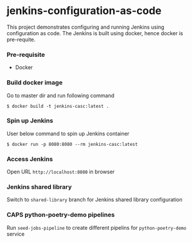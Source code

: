 # jenkins-configuration-as-code

This project demonstrates configuring and running Jenkins using configuration as code.
The Jenkins is built using docker, hence docker is pre-requite.

### Pre-requisite
- Docker

### Build docker image

Go to master dir and run following command

`$ docker build -t jenkins-casc:latest .`

### Spin up Jenkins

User below command to spin up Jenkins container

`$ docker run -p 8080:8080 --rm jenkins-casc:latest`

### Access Jenkins

Open URL `http://localhost:8080` in browser

### Jenkins shared library

Switch to `shared-library` branch for Jenkins shared library configuration

### CAPS python-poetry-demo pipelines

Run `seed-jobs-pipeline` to create different pipelins for `python-poetry-demo` service